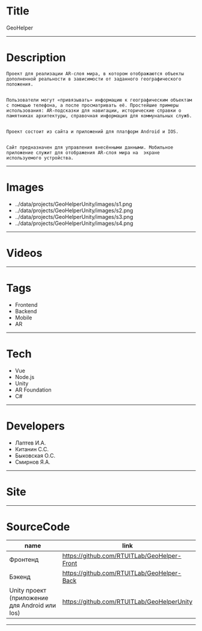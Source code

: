 # Title

GeoHelper

---

# Description

```
Проект для реализации AR-слоя мира, в котором отображаются объекты  дополненной реальности в зависимости от заданного географического  положения.


Пользователи могут «привязывать» информацию к географическим объектам с помощью телефона, а после просматривать её. Простейшие примеры использования: AR-подсказки для навигации, исторические справки о памятниках архитектуры, справочная информация для коммунальных служб.


Проект состоит из сайта и приложений для платформ Android и IOS.


Сайт предназначен для управления внесёнными данными. Мобильное приложение служит для отображения AR-слоя мира на  экране используемого устройства.
```

---

# Images

- ../data/projects/GeoHelperUnity/images/s1.png
- ../data/projects/GeoHelperUnity/images/s2.png
- ../data/projects/GeoHelperUnity/images/s3.png
- ../data/projects/GeoHelperUnity/images/s4.png

---

# Videos

---

# Tags

- Frontend
- Backend
- Mobile
- AR

---

# Tech

- Vue
- Node.js
- Unity
- AR Foundation
- C#

---

# Developers

- Лаптев И.А.
- Китанин С.С.
- Быковская О.C.
- Смирнов Я.А.

---

# Site

---

# SourceCode

| name                                          | link                                        |
| --------------------------------------------- | ------------------------------------------- |
| Фронтенд                                      | https://github.com/RTUITLab/GeoHelper-Front |
| Бэкенд                                        | https://github.com/RTUITLab/GeoHelper-Back  |
| Unity проект (приложение для Android или Ios) | https://github.com/RTUITLab/GeoHelperUnity  |

---
